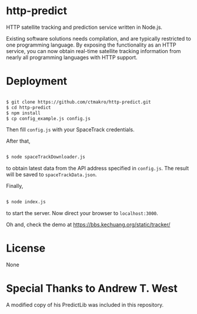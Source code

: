 # http-predict

HTTP satellite tracking and prediction service written in Node.js.

Existing software solutions needs compilation, and are typically restricted to one programming language.
By exposing the functionality as an HTTP service, you can now obtain real-time satellite tracking information from
nearly all programming languages with HTTP support.

# Deployment

```bash

$ git clone https://github.com/ctmakro/http-predict.git
$ cd http-predict
$ npm install
$ cp config_example.js config.js

```

Then fill `config.js` with your SpaceTrack credentials.

After that,
```bash

$ node spaceTrackDownloader.js

```
to obtain latest data from the API address specified in `config.js`.
The result will be saved to `spaceTrackData.json`.

Finally,
```bash

$ node index.js

```
to start the server. Now direct your browser to `localhost:3000`.


Oh and, check the demo at <https://bbs.kechuang.org/static/tracker/>

# License

None

# Special Thanks to Andrew T. West

A modified copy of his PredictLib was included in this repository.
